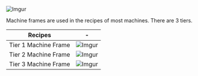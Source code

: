 ![Imgur](https://i.imgur.com/pcltUXP.png)

Machine frames are used in the recipes of most machines. There are 3 tiers.

Recipes | -
----|----
Tier 1 Machine Frame | ![Imgur](https://i.imgur.com/Msvc3GK.png)
Tier 2 Machine Frame | ![Imgur](https://i.imgur.com/pb3AGGi.png)
Tier 3 Machine Frame | ![Imgur](https://i.imgur.com/7FiVmfu.png)